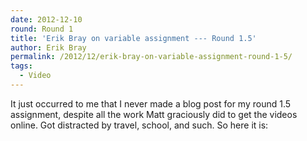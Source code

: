 ```yaml
---
date: 2012-12-10
round: Round 1
title: 'Erik Bray on variable assignment --- Round 1.5'
author: Erik Bray
permalink: /2012/12/erik-bray-on-variable-assignment-round-1-5/
tags:
  - Video
---
```

It just occurred to me that I never made a blog post for my round 1.5 assignment, despite all the work Matt graciously did to get the videos online. Got distracted by travel, school, and such. So here it is:

